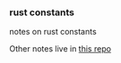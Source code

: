 ### rust constants

notes on rust constants

Other notes live in [this repo](https://github.com/justisGipson/rust_concepts)
